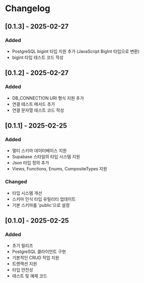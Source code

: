 # Changelog

## [0.1.3] - 2025-02-27

### Added
- PostgreSQL bigint 타입 지원 추가 (JavaScript BigInt 타입으로 변환)
- bigint 타입 테스트 코드 작성

## [0.1.2] - 2025-02-27

### Added
- DB_CONNECTION URI 형식 지원 추가
- 연결 테스트 메서드 추가
- 연결 문자열 테스트 코드 작성

## [0.1.1] - 2025-02-25

### Added
- 멀티 스키마 데이터베이스 지원
- Supabase 스타일의 타입 시스템 지원
- Json 타입 정의 추가
- Views, Functions, Enums, CompositeTypes 지원

### Changed
- 타입 시스템 개선
- 스키마 인식 타입 유틸리티 업데이트
- 기본 스키마를 'public'으로 설정

## [0.1.0] - 2025-02-25

### Added
- 초기 릴리즈
- PostgreSQL 클라이언트 구현
- 기본적인 CRUD 작업 지원
- 트랜잭션 지원
- 타입 안전성
- 테스트 및 예제 코드
